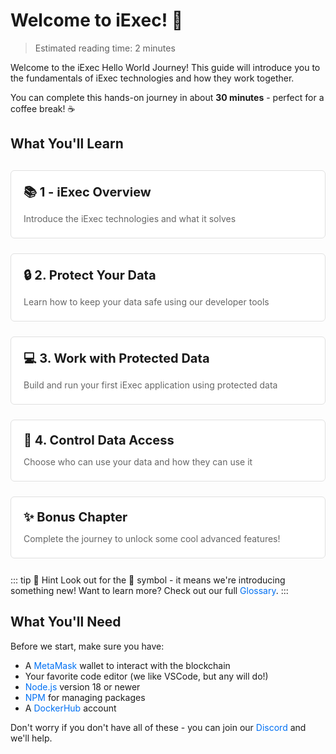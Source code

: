 # Welcome to iExec! 👋

> Estimated reading time: 2 minutes

Welcome to the iExec Hello World Journey! This guide will introduce you to the 
fundamentals of iExec technologies and how they work together.

You can complete this hands-on journey in about **30 minutes** - perfect for a coffee break! ☕

## What You'll Learn

<div class="grid">
  <a href="./1-overview" class="card">
    <h3>📚 1 - iExec  Overview</h3>
    <p>Introduce the iExec technologies and what it solves</p>
  </a>

  <a href="./2-protectData" class="card">
    <h3>🔒 2. Protect Your Data</h3>
    <p>Learn how to keep your data safe using our developer tools</p>
  </a>

  <a href="./3-useProtectedData" class="card">
    <h3>💻 3. Work with Protected Data</h3>
    <p>Build and run your first iExec application using protected data</p>
  </a>
    
  <a href="./4-manageDataAccess" class="card">
    <h3>🔑 4. Control Data Access</h3>
    <p>Choose who can use your data and how they can use it</p>
  </a>
  
  <a href="./5-suprise" class="card">
    <h3>✨ Bonus Chapter</h3>
    <p>Complete the journey to unlock some cool advanced features!</p>
  </a>
</div>

::: tip 🚨 Hint
Look out for the 🚨 symbol - it means we're introducing something new! 
Want to learn more? Check out our full [Glossary](https://protocol.docs.iex.ec/help/glossary).
:::

## What You'll Need

Before we start, make sure you have:

- A [MetaMask](https://chromewebstore.google.com/detail/metamask/nkbihfbeogaeaoehlefnkodbefgpgknn) wallet to interact with the blockchain
- Your favorite code editor (we like VSCode, but any will do!)
- [Node.js](https://nodejs.org/en/) version 18 or newer
- [NPM](https://docs.npmjs.com/) for managing packages
- A [DockerHub](https://hub.docker.com/) account

Don't worry if you don't have all of these - you can join our [Discord](https://discord.gg/iexec) and we'll help.

<style>
:root {
  --primary-color: #0070f3;
  --hover-color: #0051b3;
  --card-shadow: 0 4px 10px rgba(0, 0, 0, 0.1);
  --card-hover-shadow: 0 6px 20px rgba(0, 0, 0, 0.15);
  --card-border: 1px solid #e0e0e0;
  --card-radius: 6px;
  --transition-speed: 0.3s;
}

a {
  text-decoration: none;
  color: var(--primary-color);
  transition: color var(--transition-speed) ease;
}

a:hover {
  color: var(--hover-color);
}

.grid {
  display: grid;
  grid-template-columns: repeat(auto-fit, minmax(280px, 1fr));
  gap: 24px;
  padding: 12px 0;
}

.card {
  border: var(--card-border);
  border-radius: var(--card-radius);
  padding: 20px;
  background-color: #fff;
  transition: all var(--transition-speed) ease;
  position: relative;
  overflow: hidden;
}

.card::before {
  content: '';
  position: absolute;
  top: 0;
  left: 0;
  width: 100%;
  height: 4px;
  background: var(--primary-color);
  transform: scaleX(0);
  transform-origin: left;
  transition: transform var(--transition-speed) ease;
}

.card:hover {
  box-shadow: var(--card-hover-shadow);
  transform: translateY(-4px);
}

.card:hover::before {
  transform: scaleX(1);
}

.card h3 {
  margin-top: 0;
  margin-bottom: 12px;
  color: #1a1a1a;
  font-size: 1.25rem;
}

.card p {
  color: #666;
  line-height: 1.5;
  margin: 0;
}

.vp-doc a {
  text-decoration: none !important;
}

.hint {
  background-color: #f8f9fb;
  border-radius: var(--card-radius);
  padding: 16px 24px;
  margin: 24px 0;
  border-left: 4px solid var(--primary-color);
  color: #476582;
  position: relative;
}

.hint::before {
  content: '💡';
  position: absolute;
  top: 12px;
  left: -12px;
  width: 20px;
  height: 20px;
  border-radius: 50%;
  background: white;
  display: flex;
  align-items: center;
  justify-content: center;
  font-size: 14px;
  box-shadow: var(--card-shadow);
}

</style>
